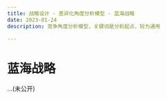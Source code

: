 ```yaml
---
title: 战略设计 - 差异化角度分析模型 - 蓝海战略
date: 2023-01-24
description: 竞争角度分析模型，关键词是分析起点、较为通用

---
```


# 蓝海战略

...(未公开)